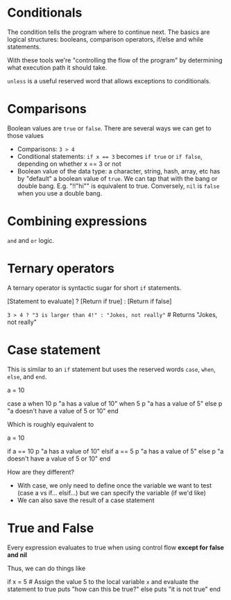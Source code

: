 # Conditionals

The condition tells the program where to continue next. The basics are logical structures: booleans, comparison operators, if/else and while statements.

With these tools we're "controlling the flow of the program" by determining what execution path it should take.

`unless` is a useful reserved word that allows exceptions to conditionals.

# Comparisons

Boolean values are `true` or `false`. There are several ways we can get to those values
- Comparisons: `3 > 4`
- Conditional statements: `if x == 3` becomes `if true` or `if false`, depending on whether x == 3 or not
- Boolean value of the data type: a character, string, hash, array, etc has by "default" a boolean value of `true`. We can tap that with the bang or double bang. E.g. "!!"hi"" is equivalent to true. Conversely, `nil` is `false` when you use a double bang.

# Combining expressions

`and` and `or` logic.

# Ternary operators

A ternary operator is syntactic sugar for short `if` statements.

[Statement to evaluate] ? [Return if true] : [Return if false]

`3 > 4 ? "3 is larger than 4!" : "Jokes, not really"` # Returns "Jokes, not really"

# Case statement

This is similar to an `if` statement but uses the reserved words `case`, `when`, `else`, and `end`.

a = 10

case a
when 10
  p "a has a value of 10"
when 5
  p "a has a value of 5"
else
  p "a doesn't have a value of 5 or 10"
end

Which is roughly equivalent to

a = 10

if a == 10
  p "a has a value of 10"
elsif a == 5
  p "a has a value of 5"
else
  p "a doesn't have a value of 5 or 10"
end

How are they different? 
- With case, we only need to define once the variable we want to test (case a vs if... elsif...) but we can specify the variable (if we'd like)
- We can also save the result of a case statement

# True and False

Every expression evaluates to true when using control flow **except for false and nil**

Thus, we can do things like

if x = 5 # Assign the value 5 to the local variable `x` and evaluate the statement to true
  puts "how can this be true?"
else
  puts "it is not true"
end